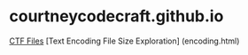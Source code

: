 # courtneycodecraft.github.io
[CTF Files](/ctf)
[Text Encoding File Size Exploration] (encoding.html)
